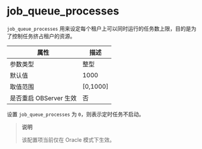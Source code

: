job_queue_processes 
========================================

`job_queue_processes` 用来设定每个租户上可以同时运行的任务数上限，目的是为了控制任务挤占租户的资源。


|        属性        |     描述     |
|------------------|------------|
| 参数类型             | 整型         |
| 默认值              | 1000       |
| 取值范围             | \[0,1000\] |
| 是否重启 OBServer 生效 | 否          |



设置 `job_queue_processes` 为 `0`，则表示定时任务不启动。

> **说明**
> 
> 该配置项当前仅在 Oracle 模式下生效。
